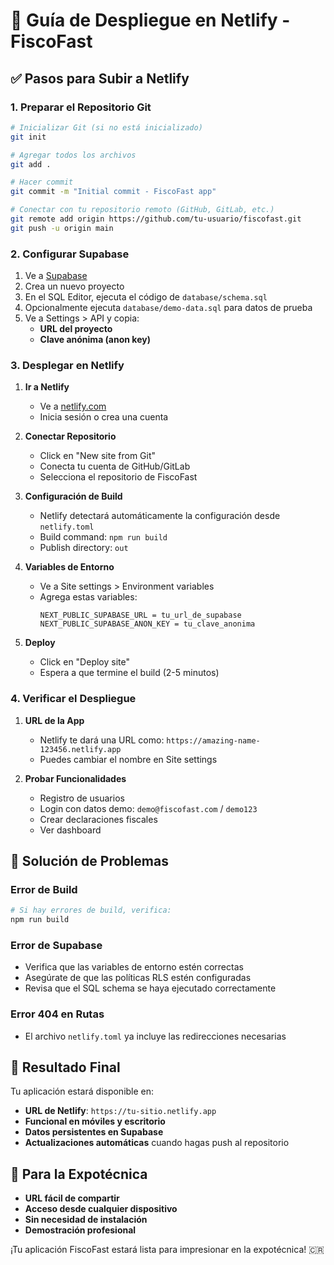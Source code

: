 # 🚀 Guía de Despliegue en Netlify - FiscoFast

## ✅ Pasos para Subir a Netlify

### 1. Preparar el Repositorio Git

```bash
# Inicializar Git (si no está inicializado)
git init

# Agregar todos los archivos
git add .

# Hacer commit
git commit -m "Initial commit - FiscoFast app"

# Conectar con tu repositorio remoto (GitHub, GitLab, etc.)
git remote add origin https://github.com/tu-usuario/fiscofast.git
git push -u origin main
```

### 2. Configurar Supabase

1. Ve a [Supabase](https://supabase.com)
2. Crea un nuevo proyecto
3. En el SQL Editor, ejecuta el código de `database/schema.sql`
4. Opcionalmente ejecuta `database/demo-data.sql` para datos de prueba
5. Ve a Settings > API y copia:
   - **URL del proyecto**
   - **Clave anónima (anon key)**

### 3. Desplegar en Netlify

1. **Ir a Netlify**
   - Ve a [netlify.com](https://netlify.com)
   - Inicia sesión o crea una cuenta

2. **Conectar Repositorio**
   - Click en "New site from Git"
   - Conecta tu cuenta de GitHub/GitLab
   - Selecciona el repositorio de FiscoFast

3. **Configuración de Build**
   - Netlify detectará automáticamente la configuración desde `netlify.toml`
   - Build command: `npm run build`
   - Publish directory: `out`

4. **Variables de Entorno**
   - Ve a Site settings > Environment variables
   - Agrega estas variables:
     ```
     NEXT_PUBLIC_SUPABASE_URL = tu_url_de_supabase
     NEXT_PUBLIC_SUPABASE_ANON_KEY = tu_clave_anonima
     ```

5. **Deploy**
   - Click en "Deploy site"
   - Espera a que termine el build (2-5 minutos)

### 4. Verificar el Despliegue

1. **URL de la App**
   - Netlify te dará una URL como: `https://amazing-name-123456.netlify.app`
   - Puedes cambiar el nombre en Site settings

2. **Probar Funcionalidades**
   - Registro de usuarios
   - Login con datos demo: `demo@fiscofast.com` / `demo123`
   - Crear declaraciones fiscales
   - Ver dashboard

## 🔧 Solución de Problemas

### Error de Build
```bash
# Si hay errores de build, verifica:
npm run build
```

### Error de Supabase
- Verifica que las variables de entorno estén correctas
- Asegúrate de que las políticas RLS estén configuradas
- Revisa que el SQL schema se haya ejecutado correctamente

### Error 404 en Rutas
- El archivo `netlify.toml` ya incluye las redirecciones necesarias

## 📱 Resultado Final

Tu aplicación estará disponible en:
- **URL de Netlify**: `https://tu-sitio.netlify.app`
- **Funcional en móviles y escritorio**
- **Datos persistentes en Supabase**
- **Actualizaciones automáticas** cuando hagas push al repositorio

## 🎯 Para la Expotécnica

- **URL fácil de compartir**
- **Acceso desde cualquier dispositivo**
- **Sin necesidad de instalación**
- **Demostración profesional**

¡Tu aplicación FiscoFast estará lista para impresionar en la expotécnica! 🇨🇷